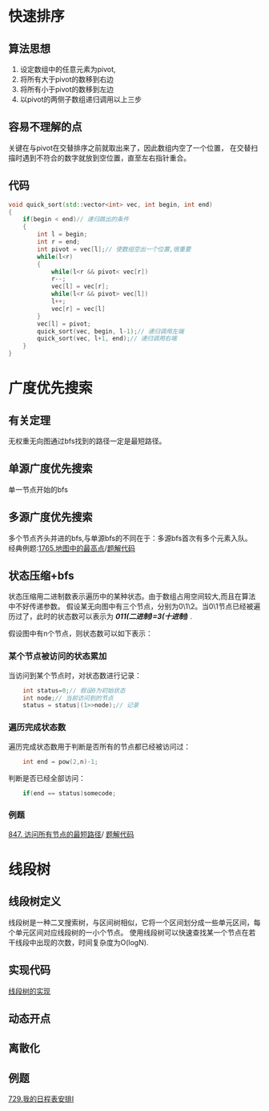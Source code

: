 # 快速排序
## 算法思想
1. 设定数组中的任意元素为pivot,
2. 将所有大于pivot的数移到右边
3. 将所有小于pivot的数移到左边
4. 以pivot的两侧子数组递归调用以上三步

## 容易不理解的点
关键在与pivot在交替排序之前就取出来了，因此数组内空了一个位置，
在交替扫描时遇到不符合的数字就放到空位置，直至左右指针重合。

## 代码
``` C++
void quick_sort(std::vector<int> vec, int begin, int end)
{
    if(begin < end)// 递归跳出的条件
    {
        int l = begin;
        int r = end;
        int pivot = vec[l];// 使数组空出一个位置,很重要
        while(l<r)
        {
            while(l<r && pivot< vec[r])
            r--;
            vec[l] = vec[r];
            while(l<r && pivot> vec[l])
            l++;
            vec[r] = vec[l]
        }
        vec[l] = pivot;
        quick_sort(vec, begin, l-1);// 递归调用左端
        quick_sort(vec, l+1, end);// 递归调用右端
    }
}
```

# 广度优先搜索
## 有关定理
无权重无向图通过bfs找到的路径一定是最短路径。

## 单源广度优先搜索
单一节点开始的bfs

## 多源广度优先搜索
多个节点齐头并进的bfs,与单源bfs的不同在于：多源bfs首次有多个元素入队。
经典例题:[1765.地图中的最高点](https://leetcode.cn/problems/map-of-highest-peak/)/[题解代码](1765_highestPeak.cpp)

## 状态压缩+bfs
状态压缩用二进制数表示遍历中的某种状态。由于数组占用空间较大,而且在算法中不好传递参数。
假设某无向图中有三个节点，分别为0\1\2。当0\1节点已经被遍历过了，此时的状态数可以表示为 ***011(二进制)=3(十进制)*** .

假设图中有n个节点，则状态数可以如下表示：

### 某个节点被访问的状态累加
当访问到某个节点时，对状态数进行记录：
```C++
    int status=0;// 假设0为初始状态
    int node;// 当前访问到的节点
    status = status|(1>>node);// 记录
```
### 遍历完成状态数
遍历完成状态数用于判断是否所有的节点都已经被访问过：
```C++
    int end = pow(2,n)-1;
```
判断是否已经全部访问：
```C++
    if(end == status)somecode;
```
### 例题
[847. 访问所有节点的最短路径](https://leetcode.cn/problems/shortest-path-visiting-all-nodes/comments/)/
[题解代码](847_shortestPathLength.cpp)

# 线段树
## 线段树定义
线段树是一种二叉搜索树，与区间树相似，它将一个区间划分成一些单元区间，每个单元区间对应线段树的一小个节点。
使用线段树可以快速查找某一个节点在若干线段中出现的次数，时间复杂度为O(logN).
## 实现代码
[线段树的实现](segement_tree.cpp)

## 动态开点
## 离散化
## 例题
[729.我的日程表安排Ⅰ](https://leetcode.cn/problems/my-calendar-i/solution/by-ac_oier-hnjl/)

